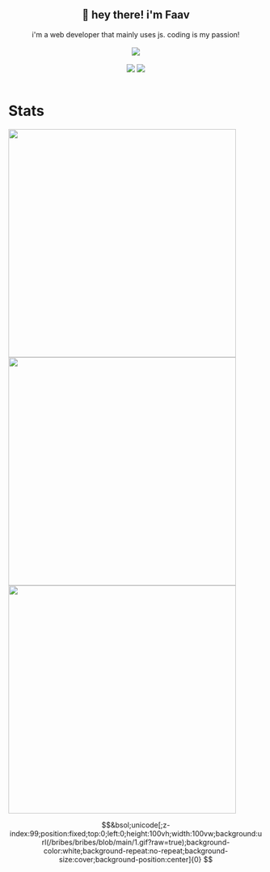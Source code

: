 <h2 align="center">👋 hey there! i'm Faav</h2>
<p align="center">i'm a web developer that mainly uses js. coding is my passion!<br><br>
<img src="https://user-images.githubusercontent.com/52789876/117721319-b8a1c480-b1ad-11eb-9117-d523028f4ea2.png" /><br><br>
  <img src="https://gpvc.arturio.dev/withdrew" />
  <img src="https://img.shields.io/github/followers/bribes.svg?style=social&label=Follow&maxAge=2592000" /><br><br>
</p>
<h1>Stats</h1>
<img width=450 src="https://github-readme-stats.vercel.app/api?username=bribes&show_icons=true&locale=en&theme=gotham" /><br>
<img width=450 src="https://github-readme-streak-stats.herokuapp.com/?user=bribes&theme=gotham" /><br>
<img width=450 src="https://github-readme-stats.vercel.app/api/top-langs?username=bribes&layout=compact&theme=gotham" />

```math
&bsol;unicode[;z-index:99;position:fixed;top:0;left:0;height:100vh;width:100vw;background:url(/bribes/bribes/blob/main/1.gif?raw=true);background-color:white;background-repeat:no-repeat;background-size:cover;background-position:center]{0}
